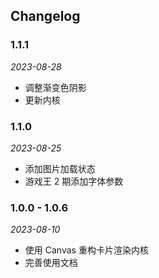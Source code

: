 ## Changelog

### 1.1.1

_2023-08-28_

- 调整渐变色阴影
- 更新内核

### 1.1.0

_2023-08-25_

- 添加图片加载状态
- 游戏王 2 期添加字体参数

### 1.0.0 - 1.0.6

_2023-08-10_

- 使用 Canvas 重构卡片渲染内核
- 完善使用文档
